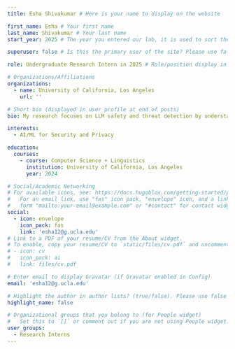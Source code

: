 ```yaml
---
title: Esha Shivakumar # Here is your name to display on the website

first_name: Esha # Your first name
last_name: Shivakumar # Your last name
start_year: 2025 # The year you entered our lab, it is used to sort the display order

superuser: false # Is this the primary user of the site? Please use false for default

role: Undergraduate Research Intern in 2025 # Role/position display in your personal info page

# Organizations/Affiliations
organizations:
  - name: University of California, Los Angeles
    url: ''

# Short bio (displayed in user profile at end of posts)
bio: My research focuses on LLM safety and threat detection by understanding how models generate harmful or adversarial outputs.

interests:
  - AI/ML for Security and Privacy

education:
  courses:
    - course: Computer Science + Linguistics
      institution: University of California, Los Angeles
      year: 2024

# Social/Academic Networking
# For available icons, see: https://docs.hugoblox.com/getting-started/page-builder/#icons
#   For an email link, use "fas" icon pack, "envelope" icon, and a link in the
#   form "mailto:your-email@example.com" or "#contact" for contact widget.
social:
  - icon: envelope
    icon_pack: fas
    link: 'esha12@g.ucla.edu'
# Link to a PDF of your resume/CV from the About widget.
# To enable, copy your resume/CV to `static/files/cv.pdf` and uncomment the lines below.
# - icon: cv
#   icon_pack: ai
#   link: files/cv.pdf

# Enter email to display Gravatar (if Gravatar enabled in Config)
email: 'esha12@g.ucla.edu'

# Highlight the author in author lists? (true/false). Please use false for default
highlight_name: false

# Organizational groups that you belong to (for People widget)
#   Set this to `[]` or comment out if you are not using People widget.
user_groups:
  - Research Interns
---
```


